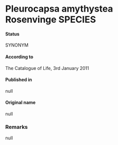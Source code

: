# Pleurocapsa amythystea Rosenvinge SPECIES

#### Status
SYNONYM

#### According to
The Catalogue of Life, 3rd January 2011

#### Published in
null

#### Original name
null

### Remarks
null